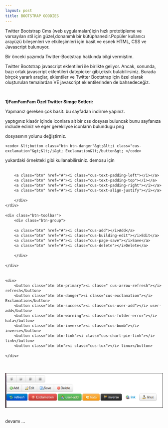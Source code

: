 ```yaml
---
layout: post
title: BOOTSTRAP GOODİES
---
```

Twitter Bootstrap Cms (web uygulamaları)için hızlı prototipleme ve varsayılan stil için güzel,donanımlı bir kütüphanedir.Popüler kullanıcı arayüzü bileşenleri ve etkileşimleri için basit ve esnek HTML, CSS ve Javascript bulunuyor.

Bir önceki yazımda <a herf="http://tugdev.github.com/111/BOOTSTRAP/" >Twitter-Bootstrap</a> hakkında bilgi vermiştim.

   Twitter Bootstrap javascript eklentileri ile birlikte geliyor. Ancak, sonunda, bazı ortak javascript eklentileri datepicker gibi,eksik bulabilirsiniz. Burada birçok yararlı araçlar, eklentiler ve Twitter Bootstrap için özel olarak oluşturulan temalardan VE javascript eklentilerinden de bahsedeceğiz.
 
<br>

<p><b>1)FamFamFam Özel Twitter Simge Setleri:</b></p>Yapmanız gereken çok basit. <a href:"http://favbulous.com/post/1006/create-custom-icons-for-twitter-bootstrap-easily">bu sayfadan </a> indirme yapınız.

yaptıgınız klasör içinde iconlara ait bir css dosyası buluncak bunu sayfanıza include ediniz ve eger gerekliyse iconların bulundugu png

dosyasının yolunu değiştirniz.
	
	<code> &lt;button class="btn btn-danger"&gt;&lt;i class="cus-exclamation"&gt;&lt;/i&gt; Exclamation&lt;/button&gt; </code>

yukardaki örnekteki gibi kullanabilirsiniz.<a herf="http://favbulous.com/demo/twitter-bootstrap-custom-icons/"> demosu için  </a>
<br>
<br>
	<div class="btn-toolbar">
		<div class="btn-group">
		 
		<a class="btn" href="#"><i class="cus-text-padding-left"></i></a>
		<a class="btn" href="#"><i class="cus-text-padding-top"></i></a>
		<a class="btn" href="#"><i class="cus-text-padding-right"></i></a>
		<a class="btn" href="#"><i class="cus-text-align-justify"></i></a>
		   
		</div>
	</div>

	<div class="btn-toolbar">
		<div class="btn-group">
		 
		<a class="btn" href="#"><i class="cus-add"></i>Add</a>
		<a class="btn" href="#"><i class="cus-building-edit"></i>Edit</a>
		<a class="btn" href="#"><i class="cus-page-save"></i>Save</a>
		<a class="btn" href="#"><i class="cus-delete"></i>Delete</a>
		   
		</div>

	</div>


	<div>
		<button class="btn btn-primary"><i class=" cus-arrow-refresh"></i> refresh</button>
		<button class="btn btn-danger"><i class="cus-exclamation"></i> Exclamation</button>
		<button class="btn btn-success"><i class="cus-user-add"></i> user-add</button>
		<button class="btn btn-warning"><i class="cus-folder-error"></i> hata</button>
		<button class="btn btn-inverse"><i class="cus-bomb"></i> inverse</button>
		<button class="btn btn-link"><i class="cus-chart-pie-link"></i> link</button>
		<button class="btn btn"><i class="cus-tux"></i> linux</button>
	
	</div>	
<br>
<br>

<img src="/images/icons.png" name="resim" border="1" />
<br>
<br>

devamı ...
